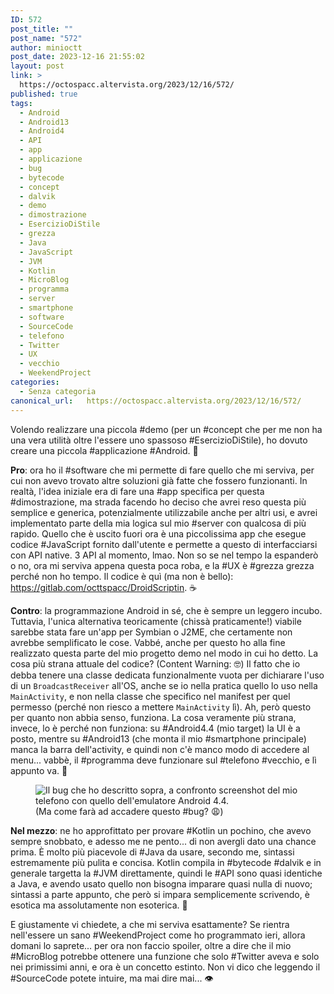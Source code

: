 ```yaml
---
ID: 572
post_title: ""
post_name: "572"
author: minioctt
post_date: 2023-12-16 21:55:02
layout: post
link: >
  https://octospacc.altervista.org/2023/12/16/572/
published: true
tags:
  - Android
  - Android13
  - Android4
  - API
  - app
  - applicazione
  - bug
  - bytecode
  - concept
  - dalvik
  - demo
  - dimostrazione
  - EsercizioDiStile
  - grezza
  - Java
  - JavaScript
  - JVM
  - Kotlin
  - MicroBlog
  - programma
  - server
  - smartphone
  - software
  - SourceCode
  - telefono
  - Twitter
  - UX
  - vecchio
  - WeekendProject
categories:
  - Senza categoria
canonical_url:   https://octospacc.altervista.org/2023/12/16/572/
---
```

<!-- wp:paragraph -->
<p>Volendo realizzare una piccola #demo (per un #concept che per me non ha una vera utilità oltre l'essere uno spassoso #EsercizioDiStile), ho dovuto creare una piccola #applicazione #Android. 🤖️</p>
<!-- /wp:paragraph -->

<!-- wp:paragraph -->
<p><strong>Pro</strong>: ora ho il #software che mi permette di fare quello che mi serviva, per cui non avevo trovato altre soluzioni già fatte che fossero funzionanti. In realtà, l'idea iniziale era di fare una #app specifica per questa #dimostrazione, ma strada facendo ho deciso che avrei reso questa più semplice e generica, potenzialmente utilizzabile anche per altri usi, e avrei implementato parte della mia logica sul mio #server con qualcosa di più rapido. Quello che è uscito fuori ora è una piccolissima app che esegue codice #JavaScript fornito dall'utente e permette a questo di interfacciarsi con API native. 3 API al momento, lmao. Non so se nel tempo la espanderò o no, ora mi serviva appena questa poca roba, e la #UX è #grezza grezza perché non ho tempo. Il codice è quì (ma non è bello): <a href="https://gitlab.com/octtspacc/DroidScriptin">https://gitlab.com/octtspacc/DroidScriptin</a>. ☕️</p>
<!-- /wp:paragraph -->

<!-- wp:paragraph -->
<p><strong>Contro</strong>: la programmazione Android in sé, che è sempre un leggero incubo. Tuttavia, l'unica alternativa teoricamente (chissà praticamente!) viabile sarebbe stata fare un'app per Symbian o J2ME, che certamente non avrebbe semplificato le cose. Vabbé, anche per questo ho alla fine realizzato questa parte del mio progetto demo nel modo in cui ho detto. La cosa più strana attuale del codice? (Content Warning: 🤓️) Il fatto che io debba tenere una classe dedicata funzionalmente vuota per dichiarare l'uso di un <code>BroadcastReceiver</code> all'OS, anche se io nella pratica quello lo uso nella <code>MainActivity</code>, e non nella classe che specifico nel manifest per quel permesso (perché non riesco a mettere <code>MainActivity</code> lì). Ah, però questo per quanto non abbia senso, funziona. La cosa veramente più strana, invece, lo è perché non funziona: su #Android4.4 (mio target) la UI è a posto, mentre su #Android13 (che monta il mio #smartphone principale) manca la barra dell'activity, e quindi non c'è manco modo di accedere al menu... vabbè, il #programma deve funzionare sul #telefono #vecchio, e lì appunto va. 🎈️</p>
<!-- /wp:paragraph -->

<!-- wp:paragraph -->
<p></p>
<!-- /wp:paragraph -->

<!-- wp:image {"id":574,"sizeSlug":"full","linkDestination":"none"} -->
<figure class="wp-block-image size-full"><img src="{{site.cdnurl}}/assets/uploads/2023/12/image-14.png" alt="Il bug che ho descritto sopra, a confronto screenshot del mio telefono con quello dell'emulatore Android 4.4." class="wp-image-574"/><figcaption class="wp-element-caption">(Ma come farà ad accadere questo #bug? 😩️)</figcaption></figure>
<!-- /wp:image -->

<!-- wp:paragraph -->
<p></p>
<!-- /wp:paragraph -->

<!-- wp:paragraph -->
<p><strong>Nel mezzo</strong>: ne ho approfittato per provare #Kotlin un pochino, che avevo sempre snobbato, e adesso me ne pento... di non avergli dato una chance prima. È molto più piacevole di #Java da usare, secondo me, sintassi estremamente più pulita e concisa. Kotlin compila in #bytecode #dalvik e in generale targetta la #JVM direttamente, quindi le #API sono quasi identiche a Java, e avendo usato quello non bisogna imparare quasi nulla di nuovo; sintassi a parte appunto, che però si impara semplicemente scrivendo, è esotica ma assolutamente non esoterica. 🧶️</p>
<!-- /wp:paragraph -->

<!-- wp:paragraph -->
<p>E giustamente vi chiedete, a che mi serviva esattamente? Se rientra nell'essere un sano #WeekendProject come ho programmato ieri, allora domani lo saprete... per ora non faccio spoiler, oltre a dire che il mio #MicroBlog potrebbe ottenere una funzione che solo #Twitter aveva e solo nei primissimi anni, e ora è un concetto estinto. Non vi dico che leggendo il #SourceCode potete intuire, ma mai dire mai... 👁️</p>
<!-- /wp:paragraph -->